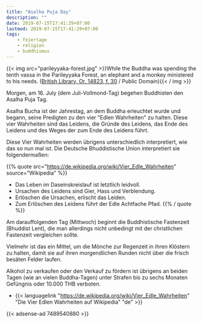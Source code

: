 ```yaml
---
title: "Asalha Puja Day"
description: ""
date: 2019-07-15T17:41:29+07:00
lastmod: 2019-07-15T17:41:29+07:00
tags:
    - feiertage
    - religion
    - buddhismus
---
```


{{< img src="parileyyaka-forest.jpg" >}}While the Buddha was spending the tenth vassa in the Parileyyaka Forest, an elephant and a monkey ministered to his needs. ([British Library, Or. 14823, f. 30](http://www.bl.uk/manuscripts/Viewer.aspx?ref=or_14823_f030r)  / Public Domain){{< / img >}}

Morgen, am 16. July (dem Juli-Vollmond-Tag) begehen Buddhisten den Asalha Puja Tag.

Asalha Bucha ist der Jahrestag, an dem Buddha erleuchtet wurde und begann, seine Predigten zu den vier "Edlen Wahrheiten" zu halten. Diese vier Wahrheiten sind das Leidens, die Gründe des Leidens, das Ende des Leidens und des Weges der zum Ende des Leidens führt. 

Diese Vier Wahrheiten werden übrigens unterschiedlich interpretiert, wie das so nun mal ist. Die Deutsche Bhuddistische Union interpretiert sie folgendermaßen:

{{% quote src="https://de.wikipedia.org/wiki/Vier_Edle_Wahrheiten" source="Wikipedia" %}}
-   Das Leben im Daseinskreislauf ist letztlich leidvoll.
-   Ursachen des Leidens sind Gier, Hass und Verblendung.
-   Erlöschen die Ursachen, erlischt das Leiden.
-   Zum Erlöschen des Leidens führt der Edle Achtfache Pfad.
{{% / quote %}}

Am darauffolgenden Tag (Mittwoch) beginnt die Buddhistische Fastenzeit (Bhuddist Lent), die man allerdings nicht unbedingt mit der christlichen Fastenzeit vergleichen sollte. 

Vielmehr ist das ein Mittel, um die Mönche zur Regenzeit in ihren Klöstern zu halten, damit sie auf ihren morgendlichen Runden nicht über die frisch besäten Felder laufen. 

Alkohol zu verkaufen oder den Verkauf zu fördern ist übrigens an beiden Tagen (wie an vielen Buddha-Tagen) unter Strafen bis zu sechs Monaten Gefüngnis oder 10.000 THB verboten. 

-   {{< languagelink "https://de.wikipedia.org/wiki/Vier_Edle_Wahrheiten" "Die Vier Edlen Wahrheiten auf Wikipedia" "de" >}}

{{< adsense-ad 7489540880 >}}
